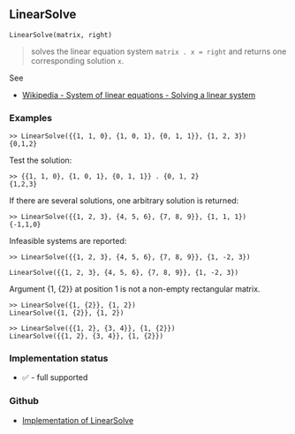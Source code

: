 ## LinearSolve

```
LinearSolve(matrix, right)
```

> solves the linear equation system `matrix . x = right` and returns one corresponding solution `x`.

See
* [Wikipedia - System of linear equations - Solving a linear system](https://en.wikipedia.org/wiki/System_of_linear_equations#Solving_a_linear_system)

### Examples	

```
>> LinearSolve({{1, 1, 0}, {1, 0, 1}, {0, 1, 1}}, {1, 2, 3})
{0,1,2}
```

Test the solution:

```
>> {{1, 1, 0}, {1, 0, 1}, {0, 1, 1}} . {0, 1, 2}
{1,2,3}
```

If there are several solutions, one arbitrary solution is returned:

```
>> LinearSolve({{1, 2, 3}, {4, 5, 6}, {7, 8, 9}}, {1, 1, 1})
{-1,1,0}
```

Infeasible systems are reported:

```
>> LinearSolve({{1, 2, 3}, {4, 5, 6}, {7, 8, 9}}, {1, -2, 3}) 
 
LinearSolve({{1, 2, 3}, {4, 5, 6}, {7, 8, 9}}, {1, -2, 3})
```

Argument {1, {2}} at position 1 is not a non-empty rectangular matrix.

```
>> LinearSolve({1, {2}}, {1, 2})
LinearSolve({1, {2}}, {1, 2})

>> LinearSolve({{1, 2}, {3, 4}}, {1, {2}}) 
LinearSolve({{1, 2}, {3, 4}}, {1, {2}})
```






### Implementation status

* &#x2705; - full supported

### Github

* [Implementation of LinearSolve](https://github.com/axkr/symja_android_library/blob/master/symja_android_library/matheclipse-core/src/main/java/org/matheclipse/core/builtin/LinearAlgebra.java#L3465) 
